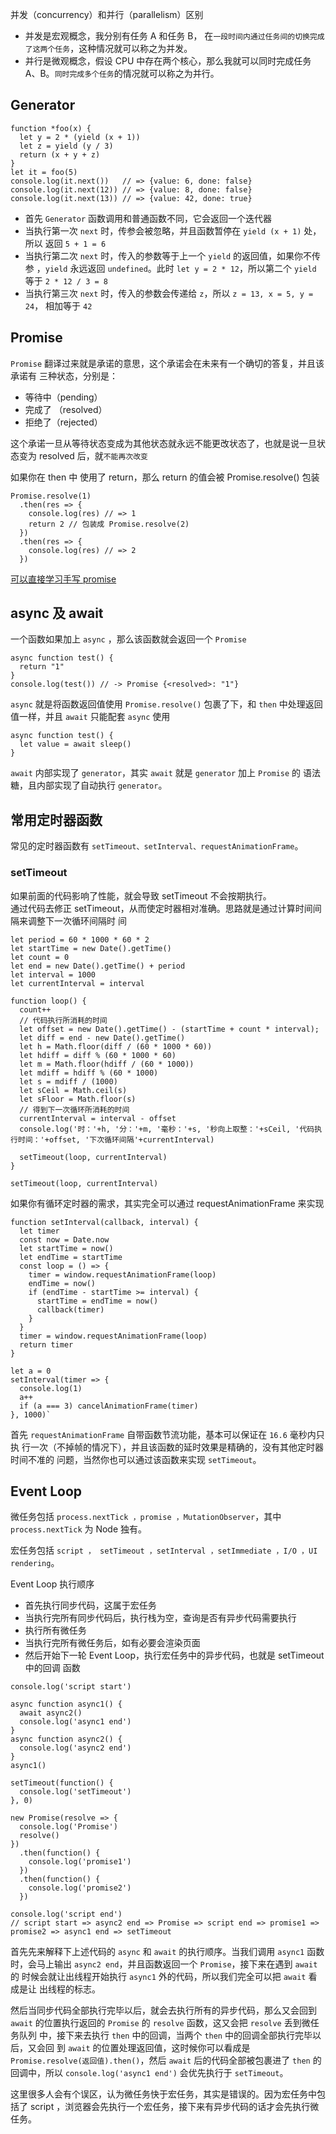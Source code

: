 并发（concurrency）和并行（parallelism）区别

- 并发是宏观概念，我分别有任务 A 和任务 B，
  在`一段时间内通过任务间的切换完成了这两个任务`，这种情况就可以称之为并发。
- 并行是微观概念，假设 CPU 中存在两个核心，那么我就可以同时完成任务
  A、B。`同时完成多个任务`的情况就可以称之为并行。

## Generator

```
function *foo(x) {
  let y = 2 * (yield (x + 1))
  let z = yield (y / 3)
  return (x + y + z)
}
let it = foo(5)
console.log(it.next())   // => {value: 6, done: false}
console.log(it.next(12)) // => {value: 8, done: false}
console.log(it.next(13)) // => {value: 42, done: true}
```

- 首先 `Generator` 函数调用和普通函数不同，它会返回一个迭代器
- 当执行第一次 `next` 时，传参会被忽略，并且函数暂停在 `yield (x + 1)` 处，所以
  返回 `5 + 1 = 6`
- 当执行第二次 `next` 时，传入的参数等于上一个 `yield` 的返回值，如果你不传参
  ，`yield` 永远返回 `undefined`。此时 `let y = 2 * 12`，所以第二个 `yield` 等于
  `2 * 12 / 3 = 8`
- 当执行第三次 `next` 时，传入的参数会传递给 `z`，所以 `z = 13, x = 5, y = 24`，
  相加等于 `42`

## Promise

`Promise` 翻译过来就是承诺的意思，这个承诺会在未来有一个确切的答复，并且该承诺有
三种状态，分别是：

- 等待中（pending）
- 完成了 （resolved）
- 拒绝了（rejected）

这个承诺一旦从等待状态变成为其他状态就永远不能更改状态了，也就是说一旦状态变为
resolved 后，就`不能再次改变`

如果你在 then 中 使用了 return，那么 return 的值会被 Promise.resolve() 包装

```
Promise.resolve(1)
  .then(res => {
    console.log(res) // => 1
    return 2 // 包装成 Promise.resolve(2)
  })
  .then(res => {
    console.log(res) // => 2
  })
```

[可以直接学习手写 promise](https://blog.junfeng530.xyz/docs/interview/writeQuestion.html#promise-%E7%AF%87)

## async 及 await

一个函数如果加上 `async` ，那么该函数就会返回一个 `Promise`

```
async function test() {
  return "1"
}
console.log(test()) // -> Promise {<resolved>: "1"}
```

`async` 就是将函数返回值使用 `Promise.resolve()` 包裹了下，和 `then` 中处理返回
值一样，并且 `await` 只能配套 `async` 使用

```
async function test() {
  let value = await sleep()
}
```

`await` 内部实现了 `generator`，其实 `await` 就是 `generator` 加上 `Promise` 的
语法糖，且内部实现了自动执行 `generator`。

## 常用定时器函数

常见的定时器函数有 `setTimeout、setInterval、requestAnimationFrame`。

### setTimeout

如果前面的代码影响了性能，就会导致 setTimeout 不会按期执行。<br> 通过代码去修正
setTimeout，从而使定时器相对准确。思路就是通过计算时间间隔来调整下一次循环间隔时
间

```
let period = 60 * 1000 * 60 * 2
let startTime = new Date().getTime()
let count = 0
let end = new Date().getTime() + period
let interval = 1000
let currentInterval = interval

function loop() {
  count++
  // 代码执行所消耗的时间
  let offset = new Date().getTime() - (startTime + count * interval);
  let diff = end - new Date().getTime()
  let h = Math.floor(diff / (60 * 1000 * 60))
  let hdiff = diff % (60 * 1000 * 60)
  let m = Math.floor(hdiff / (60 * 1000))
  let mdiff = hdiff % (60 * 1000)
  let s = mdiff / (1000)
  let sCeil = Math.ceil(s)
  let sFloor = Math.floor(s)
  // 得到下一次循环所消耗的时间
  currentInterval = interval - offset
  console.log('时：'+h, '分：'+m, '毫秒：'+s, '秒向上取整：'+sCeil, '代码执行时间：'+offset, '下次循环间隔'+currentInterval)

  setTimeout(loop, currentInterval)
}

setTimeout(loop, currentInterval)
```

如果你有循环定时器的需求，其实完全可以通过 requestAnimationFrame 来实现

```
function setInterval(callback, interval) {
  let timer
  const now = Date.now
  let startTime = now()
  let endTime = startTime
  const loop = () => {
    timer = window.requestAnimationFrame(loop)
    endTime = now()
    if (endTime - startTime >= interval) {
      startTime = endTime = now()
      callback(timer)
    }
  }
  timer = window.requestAnimationFrame(loop)
  return timer
}

let a = 0
setInterval(timer => {
  console.log(1)
  a++
  if (a === 3) cancelAnimationFrame(timer)
}, 1000)`
```

首先 `requestAnimationFrame` 自带函数节流功能，基本可以保证在 `16.6` 毫秒内只执
行一次（不掉帧的情况下），并且该函数的延时效果是精确的，没有其他定时器时间不准的
问题，当然你也可以通过该函数来实现 `setTimeout`。

## Event Loop

微任务包括 `process.nextTick ，promise ，MutationObserver`，其中
`process.nextTick` 为 Node 独有。

宏任务包括
`script ， setTimeout ，setInterval ，setImmediate ，I/O ，UI rendering`。

Event Loop 执行顺序

- 首先执行同步代码，这属于宏任务
- 当执行完所有同步代码后，执行栈为空，查询是否有异步代码需要执行
- 执行所有微任务
- 当执行完所有微任务后，如有必要会渲染页面
- 然后开始下一轮 Event Loop，执行宏任务中的异步代码，也就是 setTimeout 中的回调
  函数

```
console.log('script start')

async function async1() {
  await async2()
  console.log('async1 end')
}
async function async2() {
  console.log('async2 end')
}
async1()

setTimeout(function() {
  console.log('setTimeout')
}, 0)

new Promise(resolve => {
  console.log('Promise')
  resolve()
})
  .then(function() {
    console.log('promise1')
  })
  .then(function() {
    console.log('promise2')
  })

console.log('script end')
// script start => async2 end => Promise => script end => promise1 => promise2 => async1 end => setTimeout
```

首先先来解释下上述代码的 `async` 和 `await` 的执行顺序。当我们调用 `async1` 函数
时，会马上输出 `async2 end`，并且函数返回一个 `Promise`，接下来在遇到 `await` 的
时候会就让出线程开始执行 `async1` 外的代码，所以我们完全可以把 `await` 看成是让
出线程的标志。

然后当同步代码全部执行完毕以后，就会去执行所有的异步代码，那么又会回到 `await`
的位置执行返回的 `Promise` 的 `resolve` 函数，这又会把 `resolve` 丢到微任务队列
中，接下来去执行 `then` 中的回调，当两个 `then` 中的回调全部执行完毕以后，又会回
到 `await` 的位置处理返回值，这时候你可以看成是
`Promise.resolve(返回值).then()`，然后 `await` 后的代码全部被包裹进了 `then` 的
回调中，所以 `console.log('async1 end')` 会优先执行于 `setTimeout`。

这里很多人会有个误区，认为微任务快于宏任务，其实是错误的。因为宏任务中包括了
script ，浏览器会先执行一个宏任务，接下来有异步代码的话才会先执行微任务。
